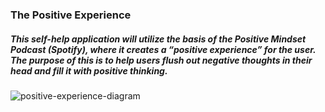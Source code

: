 ### The Positive Experience
##### This self-help application will utilize the basis of the Positive Mindset Podcast (Spotify), where it creates a “positive experience” for the user. The purpose of this is to help users flush out negative thoughts in their head and fill it with positive thinking. 

![positive-experience-diagram](https://github.com/mshah016/positive-experience/assets/46433764/2ac07b76-7fe3-473a-967b-d37316a169c8)

